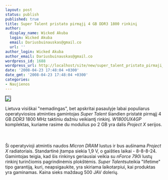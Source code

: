 ```yaml
---
layout: post
status: publish
published: true
title: Super Talent pristato pirmąjį 4 GB DDR3 1800 rinkinį
author:
  display_name: Wicked Akuba
  login: Wicked Akuba
  email: Dariusbuinauskas@gmail.co
  url: ''
author_login: Wicked Akuba
author_email: Dariusbuinauskas@gmail.co
wordpress_id: 1688
wordpress_url: http://localhost/site/new/super_talent_pristato_pirmaji_4_gb_ddr3_1800_rinkini/
date: '2008-04-23 17:48:04 +0300'
date_gmt: '2008-04-23 17:48:04 +0300'
categories:
- Naujienos
---
```

<div class="imgright"><img src="http://www.technews.lt/upl/Failai/STProjectX.jpg" border="1"></div>
<p>Lietuva visiškai &quot;nemadingas&quot;, bet apskritai pasaulyje labai populiarus operatyviosios atminties gamintojas <i>Super Talent</i> šiandien pristatė pirmąjį 4 GB <i>DDR3</i> 1800 MHz taktiniu dažniu veikiantį rinkinį. <i>W1800UX4GP</i> komplektas, kuriame rasime du modulius po 2 GB yra dalis <i>Project X</i> serijos.<br />
<br><br />
<br>Ši operatyvioji atmintis naudos <i>Micron DRAM</i> lustus ir bus aušinama <i>Project X</i> radiatoriais. Standartinė įtampa siekia 1,9 V, o gaišties laikai - 8-8-8-24. Gamintojas teigia, kad šis rinkinys geriausiai veikia su <i>nForce 790i</i> lustų rinkinį turinčiomis pagrindinėmis plokštėmis. <i>Super Talent</i>suteikia &quot;lifetime&quot; tipo garantiją, kuri, neapsigaukite, yra skiriama laikotarpiui, kai produktas yra gaminamas. Kaina sieks maždaug 500 JAV dolerių.<br />
<br></p>
